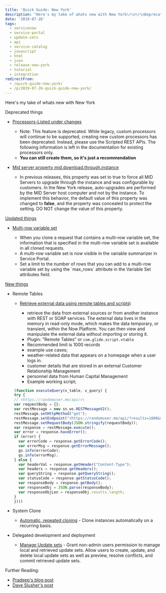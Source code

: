 ```yaml
---
title: 'Quick Guide: New York'
description: "Here's my take of whats new with New York\r\n\r\nDeprecated things\r\n\r\n Processors-Listed under changes\r\n\r\n   Note: This feature is deprecated. While legacy, cust..."
date: '2019-07-26'
tags:
  - servicenow
  - service-portal
  - update-sets
  - api
  - service-catalog
  - javascript
  - html
  - json
  - release-new-york
  - tutorial
  - integration
redirectFrom:
  - /quick-guide-new-york/
  - /p/2019-07-26-quick-guide-new-york/
---
```


<!--StartFragment-->

Here's my take of whats new with New York

Deprecated things

* [Processors-Listed under changes](https://docs.servicenow.com/bundle/newyork-application-development/page/script/processors/concept/c_Processors.html)

  * Note: This feature is deprecated. While legacy, custom processors will continue to be supported, creating new custom processors has been deprecated. Instead, please use the Scripted REST APIs. The following information is left in the documentation for existing processors only.
  * **You can still create them, so it's just a recommendation**
* [Mid server property mid.download.through.instance](https://jace.pro/properties/mid.download.through.instance/)

  * In previous releases, this property was set to true to force all MID Servers to upgrade through the instance and was configurable by customers. In the New York release, auto-upgrades are performed by the MID Server host computer and not by the instance. To implement this behavior, the default value of this property was changed to **false**, and the property was concealed to protect the setting. DO NOT change the value of this property.

[Updated things](https://docs.servicenow.com/bundle/newyork-release-notes/page/release-notes/summary/rn-summary-changes.html)

* [Multi-row variable set](https://docs.servicenow.com/bundle/newyork-it-service-management/page/product/service-catalog-management/concept/c_ServiceCatalogVariableSets.html)

  * When you clone a request that contains a multi-row variable set, the information that is specified in the multi-row variable set is available in all cloned requests.
  * A multi-row variable set is now visible in the variable summarizer in Service Portal.
  * Set a limit to the number of rows that you can add to a multi-row variable set by using the \`max_rows\` attribute in the Variable Set attributes field.

[New things](https://docs.servicenow.com/bundle/newyork-release-notes/page/release-notes/summary/rn-summary-new-features.html)

* Remote Tables

  * [Retrieve external data using remote tables and scripts](https://docs.servicenow.com/bundle/newyork-servicenow-platform/page/administer/remote-tables/concept/remote-tables.html)\

    * retrieve the data from external sources or from another instance with REST or SOAP services. The external data lives in the memory in read-only mode, which makes the data temporary, or transient, within the Now Platform. You can then view and manipulate the external data without importing or storing it.
    * Plugin: "Remote Tables" or `com.glide.script.vtable`
    * Recommended limit is 1000 records
    * example use cases;
    * weather-related data that appears on a homepage when a user logs in.
    * customer details that are stored in an external Customer Relationship Management
    * personnel data from Human Capital Management
    * Example working script;

```javascript
    (function executeQuery(v_table, v_query) {
    try {
    // <https://randomuser.me/api/>\
    var requestBody = {};
    var restMessage = new sn_ws.RESTMessageV2();
    restMessage.setHttpMethod("get");
    restMessage.setEndpoint("<https://randomuser.me/api/?results=1000&seed=foobar>");\
    restMessage.setRequestBody(JSON.stringify(requestBody));
    var response = restMessage.execute();
    var error = response.haveError();
    if (error) {
      var errorCode = response.getErrorCode();
      var errorMsg = response.getErrorMessage();
      gs.info(errorCode);
      gs.info(errorMsg);
    } else {
      var headerVal = response.getHeader("Content-Type");
      var headers = response.getHeaders();
      var queryString = response.getQueryString();
      var statusCode = response.getStatusCode();
      var responseBody = response.getBody();
      var responseObj = JSON.parse(responseBody);
      var responseObjLen = responseObj.results.length;
    }
    })()
```

* System Clone

  * [Automatic, repeated cloning](https://docs.servicenow.com/bundle/newyork-platform-administration/page/administer/managing-data/task/schedule-cloning.html) - Clone instances automatically on a recurring basis.
* Delegated development and deployment

  * [Manage Update sets](https://docs.servicenow.com/bundle/newyork-application-development/page/build/applications/task/t_AddADeveloper.html) - Grant non-admin users permission to manage local and retrieved update sets. Allow users to create, update, and delete local update sets as well as preview, resolve conflicts, and commit retrieved update sets.

Further Reading:

* [Pradeep's blog post](https://community.servicenow.com/community?id=community_blog&sys_id=abfe2818db667b401cd8a345ca9619a1)
* [Dave Slusher's post](https://developer.servicenow.com/blog.do?p=/post/newyork-pdi/)

<!--EndFragment-->